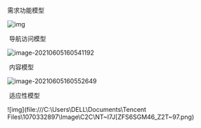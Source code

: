 需求功能模型

![img](https://github.com/webTeamWork/WTW/blob/main/Task4/%E9%9C%80%E6%B1%82%E5%8A%9F%E8%83%BD%E6%A8%A1%E5%9E%8B.png)

​																						  导航访问模型

![image-20210605160541192](https://github.com/webTeamWork/WTW/blob/main/Task4/%E5%AF%BC%E8%88%AA%E8%AE%BF%E9%97%AE%E6%A8%A1%E5%9E%8B.png)

​																						  内容模型

![image-20210605160552649](C:\Users\DELL\AppData\Roaming\Typora\typora-user-images\image-20210605160552649.png)

​																						  适应性模型

![img](file:///C:\Users\DELL\Documents\Tencent Files\1070332897\Image\C2C\NT~I7J[ZFS6SGM46_Z2T~97.png)
